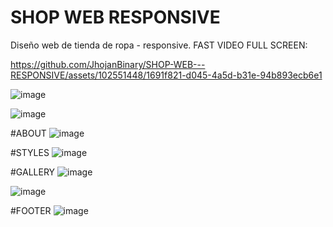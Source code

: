 # SHOP WEB RESPONSIVE
Diseño web de tienda de ropa - responsive.
FAST VIDEO FULL SCREEN:

https://github.com/JhojanBinary/SHOP-WEB---RESPONSIVE/assets/102551448/1691f821-d045-4a5d-b31e-94b893ecb6e1






![image](https://github.com/JhojanBinary/SHOP-WEB---RESPONSIVE/assets/102551448/24e61dc3-2f93-440b-a0a7-49f555453b55)


![image](https://github.com/JhojanBinary/SHOP-WEB---RESPONSIVE/assets/102551448/a2ada095-43b5-4300-b797-3460c0c84de8)

#ABOUT
![image](https://github.com/JhojanBinary/SHOP-WEB---RESPONSIVE/assets/102551448/ca47b0f1-991b-439d-89dc-16be6764aa76)

#STYLES
![image](https://github.com/JhojanBinary/SHOP-WEB---RESPONSIVE/assets/102551448/e1a6f617-48a5-4b78-b0f6-ce8702bb4971)

#GALLERY
![image](https://github.com/JhojanBinary/SHOP-WEB---RESPONSIVE/assets/102551448/94955701-06e4-4542-839b-72dea6a65e6b)

![image](https://github.com/JhojanBinary/SHOP-WEB---RESPONSIVE/assets/102551448/dcaebb85-8b69-4336-9280-f02f008ff63f)

#FOOTER
![image](https://github.com/JhojanBinary/SHOP-WEB---RESPONSIVE/assets/102551448/6f8839e2-d501-43ea-a06c-678c22fa5668)

